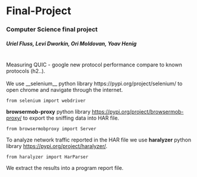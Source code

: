 # Final-Project
### Computer Science final project
##### Uriel Fluss, Levi Dworkin, Ori Moldovan, Yoav Henig
<br />
Measuring QUIC - google new protocol performance compare to known protocols (h2..).<br />
<br />
We use
__selenium__ python library https://pypi.org/project/selenium/ to open chrome and navigate through the internet.

    from selenium import webdriver
__browsermob-proxy__ python library https://pypi.org/project/browsermob-proxy/ to export the sniffing data into HAR file.<br />

    from browsermobproxy import Server 
To analyze network traffic reported in the HAR file we use __haralyzer__ python library https://pypi.org/project/haralyzer/.

    from haralyzer import HarParser
We extract the results into a program report file.
